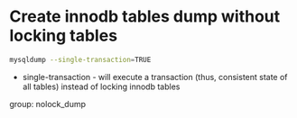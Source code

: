 # Create innodb tables dump without locking tables

```bash
mysqldump --single-transaction=TRUE
```

- single-transaction - will execute a transaction (thus, consistent state of all tables) instead of locking innodb tables

group: nolock_dump
